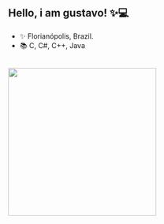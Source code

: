 ## Hello, i am gustavo! ✨💻
- ✨ Florianópolis, Brazil.
- 📚 C, C#, C++, Java


<div style="display: inline_block"><br>
  <img align="left" height="300" width"350" src="https://cdn.discordapp.com/attachments/977383794556403822/1031550562904318042/octocat-1666011108449.png"/>

